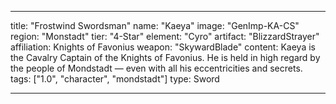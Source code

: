 ---

title: "Frostwind Swordsman"
name: "Kaeya"
image: "GenImp-KA-CS"
region: "Monstadt"
tier: "4-Star"
element: "Cyro"
artifact: "BlizzardStrayer"
affiliation: Knights of Favonius
weapon: "SkywardBlade"
content: Kaeya is the Cavalry Captain of the Knights of Favonius. He is held in high regard by the people of Mondstadt — even with all his eccentricities and secrets.
tags: ["1.0", "character", "mondstadt"]
type: Sword

---
